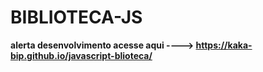 # BIBLIOTECA-JS
 <strong>alerta desenvolvimento</strojg>
 acesse aqui ----> https://kaka-bip.github.io/javascript-blioteca/
